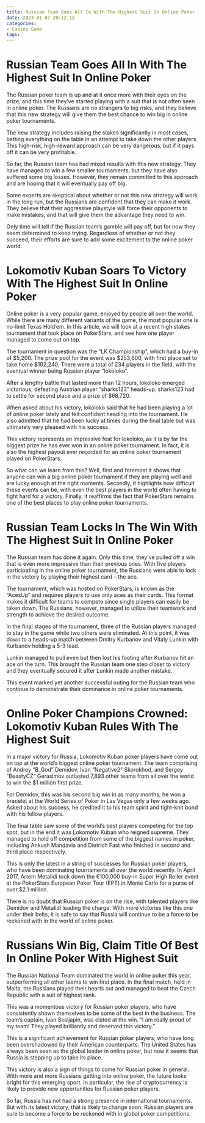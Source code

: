 ```yaml
---
title: Russian Team Goes All In With The Highest Suit In Online Poker
date: 2023-01-07 20:12:12
categories:
- Casino Game
tags:
---
```



#  Russian Team Goes All In With The Highest Suit In Online Poker

The Russian poker team is up and at it once more with their eyes on the prize, and this time they’ve started playing with a suit that is not often seen in online poker. The Russians are no strangers to big risks, and they believe that this new strategy will give them the best chance to win big in online poker tournaments.

The new strategy includes raising the stakes significantly in most cases, betting everything on the table in an attempt to take down the other players. This high-risk, high-reward approach can be very dangerous, but if it pays off it can be very profitable.

So far, the Russian team has had mixed results with this new strategy. They have managed to win a few smaller tournaments, but they have also suffered some big losses. However, they remain committed to this approach and are hoping that it will eventually pay off big.

Some experts are skeptical about whether or not this new strategy will work in the long run, but the Russians are confident that they can make it work. They believe that their aggressive playstyle will force their opponents to make mistakes, and that will give them the advantage they need to win.

Only time will tell if the Russian team’s gamble will pay off, but for now they seem determined to keep trying. Regardless of whether or not they succeed, their efforts are sure to add some excitement to the online poker world.

#  Lokomotiv Kuban Soars To Victory With The Highest Suit In Online Poker

Online poker is a very popular game, enjoyed by people all over the world.  While there are many different variants of the game, the most popular one is no-limit Texas Hold’em. In this article, we will look at a recent high stakes tournament that took place on PokerStars, and see how one player managed to come out on top.

The tournament in question was the “LK Championship”, which had a buy-in of $5,200. The prize pool for the event was $253,600, with first place set to take home $102,240. There were a total of 234 players in the field, with the eventual winner being Russian player “lokoloko”.

After a lengthy battle that lasted more than 12 hours, lokoloko emerged victorious, defeating Austrian player “sharks123” heads-up. sharks123 had to settle for second place and a prize of $68,720.

When asked about his victory, lokoloko said that he had been playing a lot of online poker lately and felt confident heading into the tournament. He also admitted that he had been lucky at times during the final table but was ultimately very pleased with his success.

This victory represents an impressive feat for lokoloko, as it is by far the biggest prize he has ever won in an online poker tournament. In fact, it is also the highest payout ever recorded for an online poker tournament played on PokerStars.

So what can we learn from this? Well, first and foremost it shows that anyone can win a big online poker tournament if they are playing well and are lucky enough at the right moments. Secondly, it highlights how difficult these events can be, with even the best players in the world often having to fight hard for a victory. Finally, it reaffirms the fact that PokerStars remains one of the best places to play online poker tournaments.

#  Russian Team Locks In The Win With The Highest Suit In Online Poker

The Russian team has done it again. Only this time, they’ve pulled off a win that is even more impressive than their previous ones. With five players participating in the online poker tournament, the Russians were able to lock in the victory by playing their highest card – the ace.

The tournament, which was hosted on PokerStars, is known as the “AcesUp” and requires players to use only aces as their cards. This format makes it difficult for teams to compete since single players can easily be taken down. The Russians, however, managed to utilize their teamwork and strength to achieve the desired outcome.

In the final stages of the tournament, three of the Russian players managed to stay in the game while two others were eliminated. At this point, it was down to a heads-up match between Dmitry Kurbanov and Vitaly Lunkin with Kurbanov holding a 5-3 lead.

Lunkin managed to pull even but then lost his footing after Kurbanov hit an ace on the turn. This brought the Russian team one step closer to victory and they eventually secured it after Lunkin made another mistake.

This event marked yet another successful outing for the Russian team who continue to demonstrate their dominance in online poker tournaments.

#  Online Poker Champions Crowned: Lokomotiv Kuban Rules With The Highest Suit

In a major victory for Russia, Lokomotiv Kuban poker players have come out on top at the world’s biggest online poker tournament. The team comprising of Andrey “B_God” Demidov, Ivan “Negative2” Skorokhod, and Sergey “BeastyCZ” Gerasimov outlasted 7,893 other teams from all over the world to win the $1 million first prize.

For Demidov, this was his second big win in as many months; he won a bracelet at the World Series of Poker in Las Vegas only a few weeks ago. Asked about his success, he credited it to his team spirit and tight-knit bond with his fellow players.

The final table saw some of the world’s best players competing for the top spot, but in the end it was Lokomotiv Kuban who reigned supreme. They managed to hold off competition from some of the biggest names in poker, including Ankush Mandavia and Dietrich Fast who finished in second and third place respectively.

This is only the latest in a string of successes for Russian poker players, who have been dominating tournaments all over the world recently. In April 2017, Artem Metalidi took down the €100,000 buy-in Super High Roller event at the PokerStars European Poker Tour (EPT) in Monte Carlo for a purse of over $2.1 million.

There is no doubt that Russian poker is on the rise, with talented players like Demidov and Metalidi leading the charge. With more victories like this one under their belts, it is safe to say that Russia will continue to be a force to be reckoned with in the world of online poker.

#  Russians Win Big, Claim Title Of Best In Online Poker With Highest Suit

The Russian National Team dominated the world in online poker this year, outperforming all other teams to win first place. In the final match, held in Malta, the Russians played their hearts out and managed to beat the Czech Republic with a suit of highest rank.

This was a momentous victory for Russian poker players, who have consistently shown themselves to be some of the best in the business. The team’s captain, Ivan Skaljapin, was elated at the win. “I am really proud of my team! They played brilliantly and deserved this victory.”

This is a significant achievement for Russian poker players, who have long been overshadowed by their American counterparts. The United States has always been seen as the global leader in online poker, but now it seems that Russia is stepping up to take its place.

This victory is also a sign of things to come for Russian poker in general. With more and more Russians getting into online poker, the future looks bright for this emerging sport. In particular, the rise of cryptocurrency is likely to provide new opportunities for Russian poker players.

So far, Russia has not had a strong presence in international tournaments. But with its latest victory, that is likely to change soon. Russian players are sure to become a force to be reckoned with in global poker competitions.